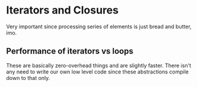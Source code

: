 # Iterators and Closures

Very important since processing series of elements is just bread and butter, imo.

## Performance of iterators vs loops

These are basically zero-overhead things and are slightly faster. There isn't any need to write our own low level code since these abstractions compile down to that only.
